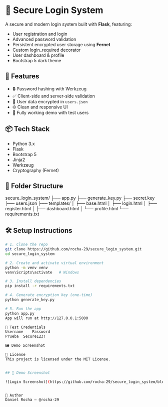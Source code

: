 # 🔐 Secure Login System

A secure and modern login system built with **Flask**, featuring:
- User registration and login
- Advanced password validation
- Persistent encrypted user storage using **Fernet**
- Custom login_required decorator
- User dashboard & profile
- Bootstrap 5 dark theme

## 🚀 Features

- 🔒 Password hashing with Werkzeug
- ✅ Client-side and server-side validation
- 📁 User data encrypted in `users.json`
- 🌐 Clean and responsive UI
- 🧪 Fully working demo with test users

## 📦 Tech Stack

- Python 3.x
- Flask
- Bootstrap 5
- Jinja2
- Werkzeug
- Cryptography (Fernet)

## 📂 Folder Structure

secure_login_system/
├── app.py
├── generate_key.py
├── secret.key
├── users.json
├── templates/
│ ├── base.html
│ ├── login.html
│ ├── register.html
│ ├── dashboard.html
│ └── profile.html
└── requirements.txt


## 🛠️ Setup Instructions

```bash
# 1. Clone the repo
git clone https://github.com/rocha-29/secure_login_system.git
cd secure_login_system

# 2. Create and activate virtual environment
python -m venv venv
venv\Scripts\activate   # Windows

# 3. Install dependencies
pip install -r requirements.txt

# 4. Generate encryption key (one-time)
python generate_key.py

# 5. Run the app
python app.py
App will run at http://127.0.0.1:5000

🧪 Test Credentials
Username	Password
Prueba	Secure123!

🖼️ Demo Screenshot

📄 License
This project is licensed under the MIT License.


## 📸 Demo Screenshot

![Login Screenshot](https://github.com/rocha-29/secure_login_system/blob/main/demo/login.png)


🌟 Author
Daniel Rocha — @rocha-29
